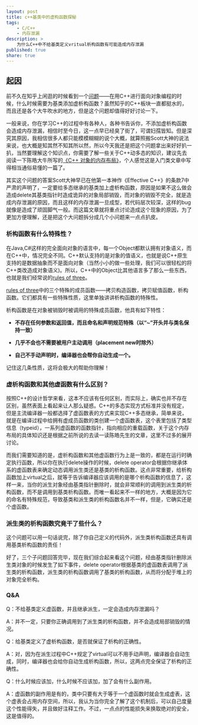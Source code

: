 ```yaml
---
layout: post
title: c++基类中的虚构函数探秘
tags: 
    - C/C++
    - 内存泄漏
description: > 
    为什么C++中不给基类定义vritual析构函数有可能造成内存泄漏
published: true
share: true
---
```


## 起因

前不久在知乎上闲逛的时候看到一个[问题](https://www.zhihu.com/question/41538182)——在用C++进行面向对象编程的时候，什么时候需要为基类添加虚析构函数？虽然知乎的C++板块一直都挺水的，而且还是各个大牛吹水的地方，但是这个问题却值得好好讨论一下。

一般来说，你在学习C++的过程中有各种人，各种书告诉你，不添加虚析构函数会造成内存泄漏，相信时至今日，这一点早已经臭了街了，可谓妇孺皆知。但是深究其原因，我相信很多人都只能模模糊糊的说个大概，就算照搬Scott大神的说法来说，也大概是知其然不知其所以然，所以今天我还是把这个问题拿出来好好扒一扒，当然要理解这个知识点，你需要了解一些关于C++动多态的知识，建议先去阅读一下陈皓大牛所写的[《C++ 对象的内存布局》](http://blog.csdn.net/haoel/article/details/3081328)，个人感觉这是入门类文章中写得相当通俗易懂的一篇了。

其实这个问题的答案Scott大神早已在他第一本神作《Effective C++》的条款7中严肃的声明了，一定要给多态继承的基类加上虚析构函数，原因是如果不这么做会造成delete其基类指针时造成诡异的对象局部销毁，而对象的销毁不完全，就是造成内存泄漏的原因，而且这样的内存泄漏一旦成型，若代码层次较深，这样的bug就像是造成了顽固脚气一般。而这篇文章就将重点讨论造成这个现象的原因，为了更加方便理解，还是把这个大问题拆分成几个小问题来一点点扒皮。

### 析构函数有什么特殊性？

在Java,C#这样的完全面向对象的语言中，每一个Object都默认拥有对象语义，而在C++中，情况完全不同。C++默认支持的是对象的值语义，也就是说C++原生支持的是数据抽象而不是面向对象（当然小小的做一些处理，我们可以很轻松的将C++类改造成对象语义)。所以，C++中的Object比其他语言多了那么一些东西，也就是我们经常说的[rules of three](https://en.wikipedia.org/wiki/Rule_of_three_(C%2B%2B_programming))。

[rules of three](https://en.wikipedia.org/wiki/Rule_of_three_(C%2B%2B_programming))中的三个特殊的成员函数——拷贝构造函数，拷贝赋值函数，析构函数。它们都具有一些特殊性质，这里单独讲讲析构函数的特殊性。

析构函数是在对象被销毁时被调用的特殊成员函数，他具有如下特性：

* **不存在任何参数和返回值，而且命名和声明规范特殊（以“~”开头并与类名保持一致）**

* **几乎不会也不需要被用户主动调用（placement new时除外）**

* **自己不手动声明时，编译器也会帮你自动生成一个。**

记住这几条性质，这将会极大的帮助你理解！

### 虚析构函数和其他虚函数有什么区别？
按照C++的设计哲学来看，这本不应该有任何区别，而实际上，确实也并不存在区别，虽然表面上看起来让人那么疑惑。C++的多态实现方式标准并没有规定，但是主流编译器一般都选择了虚函数表的方式来实现C++多态继承，简单来说，就是在编译过程中给拥有虚成员函数的类创建一个虚函数表，这个表里包括了类型信息（typeid），一系列虚函数的函数指针，指向相应的重载函数，关于这个内存布局的具体知识还是根据之前所说的去读一读陈皓先生的文章，这里不过多的展开讨论。

而我们需要知道的是，虚析构函数和其他虚函数行为上是一致的，都是在运行时确定执行函数，所以你在执行delete操作的时候，delete operator会根据你继承体系的虚函数表来确定动态调用派生类还是基类的析构函数。这点非常重要，给析构函数加上virtual之后，就等于告诉编译器应该调用的是哪个析构函数的信息了，这样一来，当你的派生对象经由基类指针删除时，就会非常顺利的调用到派生类的析构函数，而不是调用到基类析构函数。而唯一看起来不一样的地方，大概是因为它的命名有特殊规范，导致基类和派生类的析构函数名并不一样，但是，它确实还是个虚函数。

### 派生类的析构函数究竟干了些什么？
这个问题可以用一句话说完，除了你自己定义的代码外，派生类析构函数还具有调用基类析构函数的责任！

好了，三个子问题回答完毕，现在我们综合起来看这个问题，经由基类指针删除派生类对象的时候发生了如下事件，delete operator根据基类的虚函数表调用了派生类的析构函数，派生类的析构函数调用了基类的析构函数，从而将分配于堆上的对象完全析构。

### Q&A

Q：不给基类定义虚函数，并且继承派生，一定会造成内存泄漏吗？

A：并不一定，只要你正确调用到了派生类的析构函数，并不会造成局部销毁的情况。

Q：给基类定义了虚析构函数，是否就保证了析构的正确性。


A：对，因为在派生过程中C++规定了virtual可以不用手动声明，编译器会自动生成，同时，编译器也会给你自动生成析构函数，所以，这两点完全保证了析构的正确性。

Q：什么时候应该加，什么时候不应该加，加了会有什么副作用。

A：虚函数的副作用是有的，类中只要有大于等于一个虚函数时就会生成虚表，这个虚表会占用内存空间，所以，我认为当你完全了解了这个机制后，可以自己度量这个性能得失，并且做好注释工作。不过，一点点的性能损失来换取绝对的安全，这是值得的。